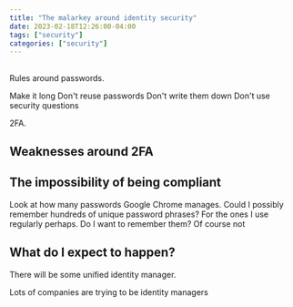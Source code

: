 ```yaml
---
title: "The malarkey around identity security"
date: 2023-02-18T12:26:00-04:00
tags: ["security"]
categories: ["security"]
---
```


## 

Rules around passwords. 

Make it long
Don't reuse passwords
Don't write them down
Don't use security questions

2FA.

## Weaknesses around 2FA

## The impossibility of being compliant

Look at how many passwords Google Chrome manages. Could I possibly remember hundreds of unique password phrases? For the ones I use regularly perhaps. Do I want to remember them? Of course not

## What do I expect to happen?

There will be some unified identity manager.

Lots of companies are trying to be identity managers

